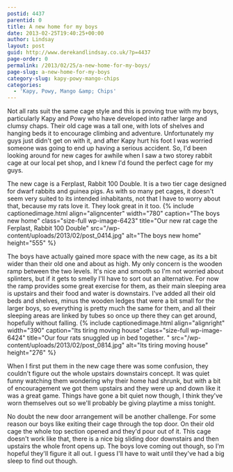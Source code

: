 ```yaml
---
postid: 4437
parentid: 0
title: A new home for my boys
date: 2013-02-25T19:40:25+00:00
author: Lindsay
layout: post
guid: http://www.derekandlindsay.co.uk/?p=4437
page-order: 0
permalink: /2013/02/25/a-new-home-for-my-boys/
page-slug: a-new-home-for-my-boys
category-slug: kapy-powy-mango-chips
categories:
  - 'Kapy, Powy, Mango &amp; Chips'
---
```

Not all rats suit the same cage style and this is proving true with my boys, particularly Kapy and Powy who have developed into rather large and clumsy chaps. Their old cage was a tall one, with lots of shelves and hanging beds it to encourage climbing and adventure. Unfortunately my guys just didn't get on with it, and after Kapy hurt his foot I was worried someone was going to end up having a serious accident. So, I'd been looking around for new cages for awhile when I saw a two storey rabbit cage at our local pet shop, and I knew I'd found the perfect cage for my guys.

The new cage is a Ferplast, Rabbit 100 Double. It is a two tier cage designed for dwarf rabbits and guinea pigs. As with so many pet cages, it doesn't seem very suited to its intended inhabitants, not that I have to worry about that, because my rats love it. They look great in it too. {% include captionedimage.html align="aligncenter" width="780" caption="The boys new home" class="size-full wp-image-6423" title="Our new rat cage the Ferplast, Rabbit 100 Double" src="/wp-content/uploads/2013/02/post_0414.jpg" alt="The boys new home" height="555" %} 

The boys have actually gained more space with the new cage, as its a bit wider than their old one and about as high. My only concern is the wooden ramp between the two levels. It's nice and smooth so I'm not worried about splinters, but if it gets to smelly I'll have to sort out an alternative. For now the ramp provides some great exercise for them, as their main sleeping area is upstairs and their food and water is downstairs. I've added all their old beds and shelves, minus the wooden ledges that were a bit small for the larger boys, so everything is pretty much the same for them, and all their sleeping areas are linked by tubes so once up there they can get around, hopefully without falling. {% include captionedimage.html align="alignright" width="390" caption="Its tiring moving house" class="size-full wp-image-6424" title="Our four rats snuggled up in bed together. " src="/wp-content/uploads/2013/02/post_0814.jpg" alt="Its tiring moving house" height="276" %} 

When I first put them in the new cage there was some confusion, they couldn't figure out the whole upstairs downstairs concept. It was quiet funny watching them wondering why their home had shrunk, but with a bit of encouragement we got them upstairs and they were up and down like it was a great game. Things have gone a bit quiet now though, I think they've worn themselves out so we'll probably be giving playtime a miss tonight.

No doubt the new door arrangement will be another challenge. For some reason our boys like exiting their cage through the top door. On their old cage the whole top section opened and they'd pour out of it. This cage doesn't work like that, there is a nice big sliding door downstairs and then upstairs the whole front opens up. The boys love coming out though, so I'm hopeful they'll figure it all out. I guess I'll have to wait until they've had a big sleep to find out though.